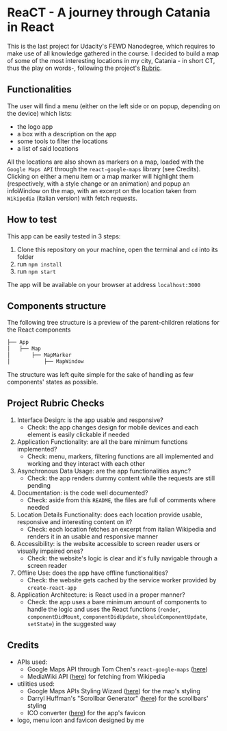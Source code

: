 # ReaCT - A journey through Catania in React

This is the last project for Udacity's FEWD Nanodegree, which requires to make use of all knowledge gathered in the course.
I decided to build a map of some of the most interesting locations in my city, Catania - in short CT, thus the play on words-, following the project's [Rubric](https://review.udacity.com/#!/rubrics/1351/view).

## Functionalities

The user will find a menu (either on the left side or on popup, depending on the device) which lists:
- the logo app
- a box with a description on the app
- some tools to filter the locations
- a list of said locations

All the locations are also shown as markers on a map, loaded with the `Google Maps API` through the `react-google-maps` library (see Credits).
Clicking on either a menu item or a map marker will highlight them (respectively, with a style change or an animation) and popup an infoWindow on the map, with an excerpt on the location taken from `Wikipedia` (italian version) with fetch requests.

## How to test
This app can be easily tested in 3 steps:
1. Clone this repository on your machine, open the terminal and `cd` into its folder
2. run `npm install`
3. run `npm start`

The app will be available on your browser at address `localhost:3000`

## Components structure
The following tree structure is a preview of the parent-children relations for the React components
```bash
├── App
│   ├── Map
│       ├── MapMarker
│           ├── MapWindow
```
The structure was left quite simple for the sake of handling as few components' states as possible.

## Project Rubric Checks
1. Interface Design: is the app usable and responsive?
    - Check: the app changes design for mobile devices and each element is easily clickable if needed
2. Application Functionality: are all the bare minimum functions implemented?
    - Check: menu, markers, filtering functions are all implemented and working and they interact with each other
3. Asynchronous Data Usage: are the app functionalities async?
    - Check: the app renders dummy content while the requests are still pending
4. Documentation: is the code well documented?
    - Check: aside from this `README`, the files are full of comments where needed
5. Location Details Functionality: does each location provide usable, responsive and interesting content on it?
    - Check: each location fetches an excerpt from italian Wikipedia and renders it in an usable and responsive manner
6. Accessibility: is the website accessible to screen reader users or visually impaired ones?
    - Check: the website's logic is clear and it's fully navigable through a screen reader
7. Offline Use: does the app have offline functionalities?
    - Check: the website gets cached by the service worker provided by `create-react-app`
8. Application Architecture: is React used in a proper manner?
    - Check: the app uses a bare minimum amount of components to handle the logic and uses the React functions (`render`, `componentDidMount`, `componentDidUpdate`, `shouldComponentUpdate`, `setState`) in the suggested way

## Credits
- APIs used:
    - Google Maps API through Tom Chen's `react-google-maps` ([here](https://github.com/tomchentw/react-google-maps))
    - MediaWiki API ([here](https://www.mediawiki.org/wiki/API:Query)) for fetching from Wikipedia
- utilities used:
    - Google Maps APIs Styling Wizard ([here](https://mapstyle.withgoogle.com/)) for the map's styling
    - Darryl Huffman's "Scrollbar Generator" ([here](https://darrylhuffman.com/sites/Scrollbar-gen/)) for the scrollbars' styling
    - ICO converter ([here](https://www.icoconverter.com/)) for the app's favicon
- logo, menu icon and favicon designed by me
